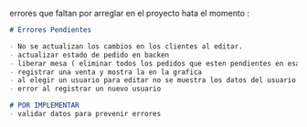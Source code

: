 errores que faltan por arreglar en el proyecto hata el momento :

```markdown
# Errores Pendientes

- No se actualizan los cambios en los clientes al editar.
- actualizar estado de pedido en backen
- liberar mesa ( eliminar todos los pedidos que esten pendientes en esa mesa)
- registrar una venta y mostra la en la grafica
- al elegir un usuario para editar no se muestra los datos del usuario en el formulario
- error al registrar un nuevo usuario

# POR IMPLEMENTAR
- validar datos para prevenir errores 
```
